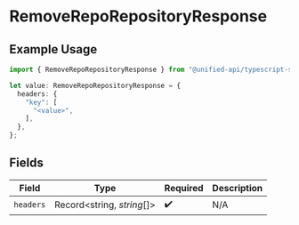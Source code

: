 # RemoveRepoRepositoryResponse

## Example Usage

```typescript
import { RemoveRepoRepositoryResponse } from "@unified-api/typescript-sdk/sdk/models/operations";

let value: RemoveRepoRepositoryResponse = {
  headers: {
    "key": [
      "<value>",
    ],
  },
};
```

## Fields

| Field                      | Type                       | Required                   | Description                |
| -------------------------- | -------------------------- | -------------------------- | -------------------------- |
| `headers`                  | Record<string, *string*[]> | :heavy_check_mark:         | N/A                        |